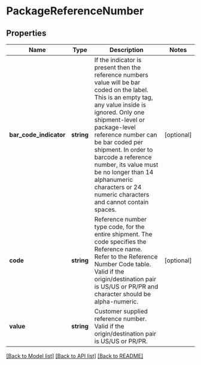 # PackageReferenceNumber

## Properties
Name | Type | Description | Notes
------------ | ------------- | ------------- | -------------
**bar_code_indicator** | **string** | If the indicator is present then the reference numbers value will be bar coded on the label.  This is an empty tag, any value inside is ignored.   Only one shipment-level or package-level reference number can be bar coded per shipment.   In order to barcode a reference number, its value must be no longer than 14 alphanumeric characters or 24 numeric characters and cannot contain spaces. | [optional] 
**code** | **string** | Reference number type code, for the entire shipment. The code specifies the Reference name.   Refer to the Reference Number Code table.  Valid if the origin/destination pair is US/US or PR/PR and character should be alpha-numeric. | [optional] 
**value** | **string** | Customer supplied reference number.  Valid if the origin/destination pair is US/US or PR/PR. | 

[[Back to Model list]](../../README.md#documentation-for-models) [[Back to API list]](../../README.md#documentation-for-api-endpoints) [[Back to README]](../../README.md)


